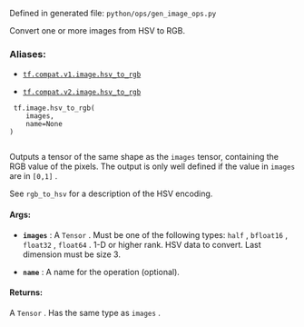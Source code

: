 Defined in generated file:  `python/ops/gen_image_ops.py` 

Convert one or more images from HSV to RGB.



### Aliases:

- [ `tf.compat.v1.image.hsv_to_rgb` ](/api_docs/python/tf/image/hsv_to_rgb)

- [ `tf.compat.v2.image.hsv_to_rgb` ](/api_docs/python/tf/image/hsv_to_rgb)



```
 tf.image.hsv_to_rgb(
    images,
    name=None
)
 
```

Outputs a tensor of the same shape as the  `images`  tensor, containing the RGB
value of the pixels. The output is only well defined if the value in  `images` 
are in  `[0,1]` .

See  `rgb_to_hsv`  for a description of the HSV encoding.



#### Args:

- **`images`** : A  `Tensor` . Must be one of the following types:  `half` ,  `bfloat16` ,  `float32` ,  `float64` .
1-D or higher rank. HSV data to convert. Last dimension must be size 3.

- **`name`** : A name for the operation (optional).



#### Returns:
A  `Tensor` . Has the same type as  `images` .

